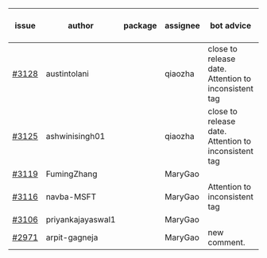| issue | author | package | assignee | bot advice | created date of issue | target release date | date from target |
| ------ | ------ | ------ | ------ | ------ | ------ | ------ | :-----: |
| [#3128](https://github.com/Azure/sdk-release-request/issues/3128) | austintolani |  | qiaozha | close to release date.  Attention to inconsistent tag | 08-30 | 09-01 | 0 |
| [#3125](https://github.com/Azure/sdk-release-request/issues/3125) | ashwinisingh01 |  | qiaozha | close to release date.  Attention to inconsistent tag | 08-29 | 09-02 | 1 |
| [#3119](https://github.com/Azure/sdk-release-request/issues/3119) | FumingZhang |  | MaryGao |  | 08-24 | 08-26 |  |
| [#3116](https://github.com/Azure/sdk-release-request/issues/3116) | navba-MSFT |  | MaryGao | Attention to inconsistent tag | 08-24 | 09-07 |  |
| [#3106](https://github.com/Azure/sdk-release-request/issues/3106) | priyankajayaswal1 |  | MaryGao |  | 08-22 | 09-05 |  |
| [#2971](https://github.com/Azure/sdk-release-request/issues/2971) | arpit-gagneja |  | MaryGao | new comment. | 07-04 | 09-30 |  |
